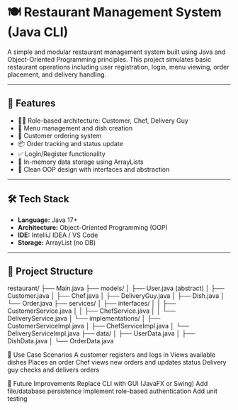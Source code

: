 # 🍽️ Restaurant Management System (Java CLI)

A simple and modular restaurant management system built using Java and Object-Oriented Programming principles. This project simulates basic restaurant operations including user registration, login, menu viewing, order placement, and delivery handling.

---

## 📌 Features

- 👨‍🍳 Role-based architecture: Customer, Chef, Delivery Guy
- 🧾 Menu management and dish creation
- 🛒 Customer ordering system
- 📦 Order tracking and status update
- ✅ Login/Register functionality
- 💾 In-memory data storage using ArrayLists
- 🧠 Clean OOP design with interfaces and abstraction

---

## 🛠️ Tech Stack

- **Language:** Java 17+
- **Architecture:** Object-Oriented Programming (OOP)
- **IDE:** IntelliJ IDEA / VS Code
- **Storage:** ArrayList (no DB)

---

## 📂 Project Structure
restaurant/
├── Main.java
├── models/
│ ├── User.java (abstract)
│ ├── Customer.java
│ ├── Chef.java
│ ├── DeliveryGuy.java
│ ├── Dish.java
│ └── Order.java
├── services/
│ ├── interfaces/
│ │ ├── CustomerService.java
│ │ ├── ChefService.java
│ │ └── DeliveryService.java
│ └── implementations/
│ ├── CustomerServiceImpl.java
│ ├── ChefServiceImpl.java
│ └── DeliveryServiceImpl.java
├── data/
│ ├── UserData.java
│ ├── DishData.java
│ └── OrderData.java

🎯 Use Case Scenarios
A customer registers and logs in
Views available dishes
Places an order
Chef views new orders and updates status
Delivery guy checks and delivers orders

🚀 Future Improvements
Replace CLI with GUI (JavaFX or Swing)
Add file/database persistence
Implement role-based authentication
Add unit testing






